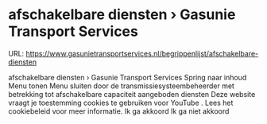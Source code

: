 # afschakelbare diensten › Gasunie Transport Services

URL: https://www.gasunietransportservices.nl/begrippenlijst/afschakelbare-diensten

afschakelbare diensten › Gasunie Transport Services
Spring naar inhoud
Menu tonen
Menu sluiten
door de
transmissiesysteembeheerder
met betrekking tot
afschakelbare capaciteit
aangeboden diensten
Deze website vraagt je toestemming cookies te gebruiken voor
YouTube
. Lees het
cookiebeleid
voor meer informatie.
Ik ga akkoord
Ik ga niet akkoord